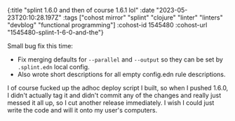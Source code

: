 {:title "splint 1.6.0 and then of course 1.6.1 lol"
 :date "2023-05-23T20:10:28.197Z"
 :tags ["cohost mirror" "splint" "clojure" "linter" "linters" "devblog" "functional programming"]
 :cohost-id 1545480
 :cohost-url "1545480-splint-1-6-0-and-the"}

Small bug fix this time:

* Fix merging defaults for `--parallel` and `--output` so they can be set by `.splint.edn` local config.
* Also wrote short descriptions for all empty config.edn rule descriptions.

I of course fucked up the adhoc deploy script I built, so when I pushed 1.6.0, I didn't actually tag it and didn't commit any of the changes and really just messed it all up, so I cut another release immediately. I wish I could just write the code and will it onto my user's computers.